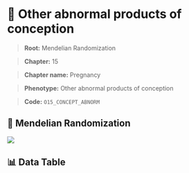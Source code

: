 # 🧪 Other abnormal products of conception

> **Root:** Mendelian Randomization

> **Chapter:** 15  

> **Chapter name:** Pregnancy

> **Phenotype:** Other abnormal products of conception  

> **Code:** `O15_CONCEPT_ABNORM`

## 🧬 Mendelian Randomization  

<img src="/MR/Figures/Forward/O15_CONCEPT_ABNORM.png"/>

## 📊 Data Table

<CsvTableMRF src="/MR/Data/Forward/O15_CONCEPT_ABNORM.csv"/>
